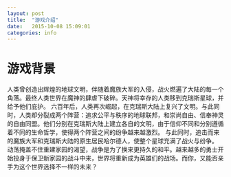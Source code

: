```yaml
---
layout: post
title:  "游戏介绍"
date:   2015-10-08 15:09:01
categories: info
---
```

<h1 class="page-heading">游戏背景</h1>
<p>
	人类曾创造出辉煌的地球文明，伴随着魔族大军的入侵，战火燃遍了大陆的每一个角落。最终人类世界在魔神的肆虐下破碎。天神将幸存的人类移到克瑞斯星球，并给予他们庇护。
    六百年后，人类再次崛起，在克瑞斯大陆上复兴了文明。与此同时，人类却分裂成两个阵营：追求公平与秩序的地球联邦，和崇尚自由、信奉神灵的自由同盟。他们分别在克瑞斯大陆上建立各自的文明，由于信仰不同和分别遵循着不同的生命哲学，使得两个阵营之间的纷争越来越激烈。
    与此同时，追击而来的魔族大军和克瑞斯大陆的原生居民哈尔德人，使整个星球充满了战火与纷争。
    动荡掩盖不住重建家园的渴望，战争是为了换来更持久的和平。越来越多的勇士开始投身于保卫新家园的战斗中来，世界将重新成为英雄们的战场。而你，又能否亲手为这个世界选择不一样的未来？

</p> 
